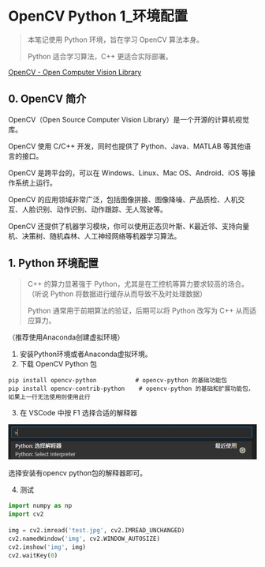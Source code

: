 # OpenCV Python 1_环境配置

> 本笔记使用 Python 环境，旨在学习 OpenCV 算法本身。
>
> Python 适合学习算法，C++ 更适合实际部署。

[OpenCV - Open Computer Vision Library](https://opencv.org/)

## 0. OpenCV 简介

OpenCV（Open Source Computer Vision Library）是一个开源的计算机视觉库。

OpenCV 使用 C/C++ 开发，同时也提供了 Python、Java、MATLAB 等其他语言的接口。

OpenCV 是跨平台的，可以在 Windows、Linux、Mac OS、Android、iOS 等操作系统上运行。

OpenCV 的应用领域非常广泛，包括图像拼接、图像降噪、产品质检、人机交互、人脸识别、动作识别、动作跟踪、无人驾驶等。

OpenCV 还提供了机器学习模块，你可以使用正态贝叶斯、K最近邻、支持向量机、决策树、随机森林、人工神经网络等机器学习算法。

## 1. Python 环境配置

> C++ 的算力显著强于 Python，尤其是在工控机等算力要求较高的场合。（听说 Python 将数据进行缓存从而导致不及时处理数据）
>
> Python 通常用于前期算法的验证，后期可以将 Python 改写为 C++ 从而适应算力。 

（推荐使用Anaconda创建虚拟环境）

1. 安装Python环境或者Anaconda虚拟环境。
2. 下载 OpenCV Python 包

```shell
pip install opencv-python			# opencv-python 的基础功能包
pip install opencv-contrib-python	 # opencv-python 的基础和扩展功能包，如果上一行无法使用则使用此行
```

3. 在 VSCode 中按 F1 选择合适的解释器

![NULL](picture_1.jpg)

选择安装有opencv python包的解释器即可。

4. 测试

```python
import numpy as np
import cv2

img = cv2.imread('test.jpg', cv2.IMREAD_UNCHANGED)
cv2.namedWindow('img', cv2.WINDOW_AUTOSIZE)
cv2.imshow('img', img)
cv2.waitKey(0)
```

